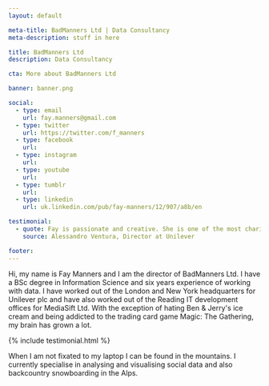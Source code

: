 ```yaml
---
layout: default

meta-title: BadManners Ltd | Data Consultancy
meta-description: stuff in here

title: BadManners Ltd
description: Data Consultancy

cta: More about BadManners Ltd

banner: banner.png

social:
  - type: email
    url: fay.manners@gmail.com
  - type: twitter
    url: https://twitter.com/f_manners
  - type: facebook
    url: 
  - type: instagram
    url:
  - type: youtube
    url:
  - type: tumblr
    url: 
  - type: linkedin
    url: uk.linkedin.com/pub/fay-manners/12/907/a8b/en

testimonial:
  - quote: Fay is passionate and creative. She is one of the most charismatic and hardworking young ladies I have met in the IT industry.
    source: Alessandro Ventura, Director at Unilever

footer:
---
```


Hi, my name is Fay Manners and I am the director of BadManners Ltd. I have a BSc degree in Information Science and six years experience of working with data. I have worked out of the London and New York headquarters for Unilever plc and have also worked out of the Reading IT development offices for MediaSift Ltd. With the exception of hating Ben & Jerry's ice cream and being addicted to the trading card game Magic: The Gathering, my brain has grown a lot.   

{% include testimonial.html %}

When I am not fixated to my laptop I can be found in the mountains. I currently specialise in analysing and visualising social data and also backcountry snowboarding in the Alps. 
